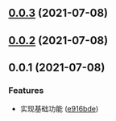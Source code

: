 ## [0.0.3](https://github.com/roojay520/bobplug-nbnhhsh/compare/v0.0.1...v0.0.3) (2021-07-08)



## [0.0.2](https://github.com/roojay520/bobplug-nbnhhsh/compare/v0.0.1...v0.0.2) (2021-07-08)



## 0.0.1 (2021-07-08)


### Features

* 实现基础功能 ([e916bde](https://github.com/roojay520/bobplug-nbnhhsh/commit/e916bde81b157d2e47e1a60cb23b011762d08e1c))



